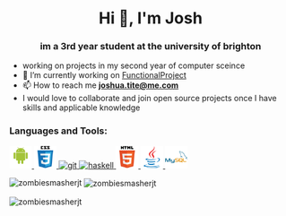 <h1 align="center">Hi 👋, I'm Josh</h1>
<h3 align="center">im a 3rd year student at the university of brighton</h3>

- working on projects in my second year of computer sceince
- 🔭 I’m currently working on [FunctionalProject](https://github.com/ZombiesmasherJT/WanderStay-backend)
- 📫 How to reach me **joshua.tite@me.com**
- I would love to collaborate and join open source projects once I have skills and applicable knowledge
</p>





<h3 align="left">Languages and Tools:</h3>
<p align="left"> <a href="https://developer.android.com" target="_blank" rel="noreferrer"> <img src="https://raw.githubusercontent.com/devicons/devicon/master/icons/android/android-original-wordmark.svg" alt="android" width="40" height="40"/> </a> <a href="https://www.w3schools.com/css/" target="_blank" rel="noreferrer"> <img src="https://raw.githubusercontent.com/devicons/devicon/master/icons/css3/css3-original-wordmark.svg" alt="css3" width="40" height="40"/> </a> <a href="https://git-scm.com/" target="_blank" rel="noreferrer"> <img src="https://www.vectorlogo.zone/logos/git-scm/git-scm-icon.svg" alt="git" width="40" height="40"/> </a> <a href="https://www.haskell.org/" target="_blank" rel="noreferrer"> <img src="https://upload.wikimedia.org/wikipedia/commons/1/1c/Haskell-Logo.svg" alt="haskell" width="40" height="40"/> </a> <a href="https://www.w3.org/html/" target="_blank" rel="noreferrer"> <img src="https://raw.githubusercontent.com/devicons/devicon/master/icons/html5/html5-original-wordmark.svg" alt="html5" width="40" height="40"/> </a> <a href="https://www.java.com" target="_blank" rel="noreferrer"> <img src="https://raw.githubusercontent.com/devicons/devicon/master/icons/java/java-original.svg" alt="java" width="40" height="40"/> </a> <a href="https://www.mysql.com/" target="_blank" rel="noreferrer"> <img src="https://raw.githubusercontent.com/devicons/devicon/master/icons/mysql/mysql-original-wordmark.svg" alt="mysql" width="40" height="40"/> </a> </p>


<p><img align="left" src="https://github-readme-stats.vercel.app/api/top-langs?username=zombiesmasherjt&show_icons=true&locale=en&layout=compact" alt="zombiesmasherjt" /></p>

<p>&nbsp;<img align="center" src="https://github-readme-stats.vercel.app/api?username=zombiesmasherjt&show_icons=true&locale=en" alt="zombiesmasherjt" /></p>

<p><img align="center" src="https://github-readme-streak-stats.herokuapp.com/?user=zombiesmasherjt&" alt="zombiesmasherjt" /></p>
